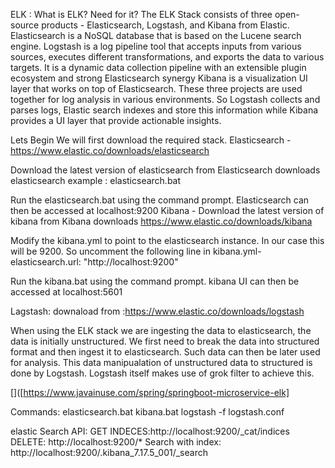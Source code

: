  ELK : [](https://www.javainuse.com/spring/springboot-microservice-elk)
What is ELK? Need for it?
The ELK Stack consists of three open-source products - Elasticsearch, Logstash, and Kibana from Elastic.
Elasticsearch is a NoSQL database that is based on the Lucene search engine.
Logstash is a log pipeline tool that accepts inputs from various sources, executes different transformations, and exports the data to various targets. It is a dynamic data collection pipeline with an extensible plugin ecosystem and strong Elasticsearch synergy
Kibana is a visualization UI layer that works on top of Elasticsearch.
These three projects are used together for log analysis in various environments. So Logstash collects and parses logs, Elastic search indexes and store this information while Kibana provides a UI layer that provide actionable insights.
 
Lets Begin
We will first download the required stack.
Elasticsearch - https://www.elastic.co/downloads/elasticsearch
 

Download the latest version of elasticsearch from Elasticsearch downloads
elasticsearch example : elasticsearch.bat 
 


Run the elasticsearch.bat using the command prompt. Elasticsearch can then be accessed at localhost:9200
Kibana -
Download the latest version of kibana from Kibana downloads
https://www.elastic.co/downloads/kibana
 

Modify the kibana.yml to point to the elasticsearch instance. In our case this will be 9200. So uncomment the following line in kibana.yml-
elasticsearch.url: "http://localhost:9200"
 
Run the kibana.bat using the command prompt. kibana UI can then be accessed at localhost:5601

 


Lagstash:
downaload from :https://www.elastic.co/downloads/logstash
 
When using the ELK stack we are ingesting the data to elasticsearch, the data is initially unstructured. We first need to break the data into structured format and then ingest it to elasticsearch. Such data can then be later used for analysis. This data manipualation of unstructured data to structured is done by Logstash. Logstash itself makes use of grok filter to achieve this.
 


[]([https://www.javainuse.com/spring/springboot-microservice-elk]

Commands: 
elasticsearch.bat 
kibana.bat 
logstash -f logstash.conf

elastic Search API:
GET INDECES:http://localhost:9200/_cat/indices
DELETE: http://localhost:9200/*
Search with index: http://localhost:9200/.kibana_7.17.5_001/_search